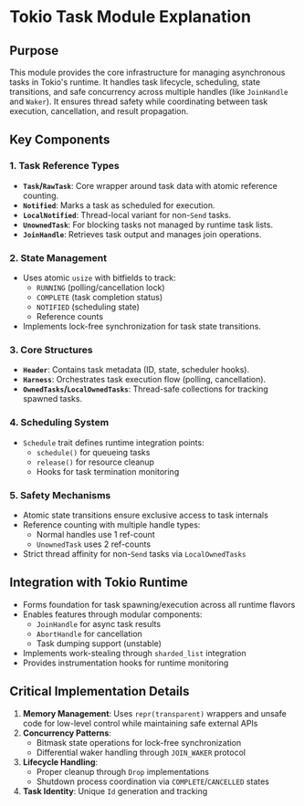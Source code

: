 # Tokio Task Module Explanation

## Purpose
This module provides the core infrastructure for managing asynchronous tasks in Tokio's runtime. It handles task lifecycle, scheduling, state transitions, and safe concurrency across multiple handles (like `JoinHandle` and `Waker`). It ensures thread safety while coordinating between task execution, cancellation, and result propagation.

## Key Components

### 1. Task Reference Types
- **`Task`/`RawTask`**: Core wrapper around task data with atomic reference counting.
- **`Notified`**: Marks a task as scheduled for execution.
- **`LocalNotified`**: Thread-local variant for non-`Send` tasks.
- **`UnownedTask`**: For blocking tasks not managed by runtime task lists.
- **`JoinHandle`**: Retrieves task output and manages join operations.

### 2. State Management
- Uses atomic `usize` with bitfields to track:
  - `RUNNING` (polling/cancellation lock)
  - `COMPLETE` (task completion status)
  - `NOTIFIED` (scheduling state)
  - Reference counts
- Implements lock-free synchronization for task state transitions.

### 3. Core Structures
- **`Header`**: Contains task metadata (ID, state, scheduler hooks).
- **`Harness`**: Orchestrates task execution flow (polling, cancellation).
- **`OwnedTasks`/`LocalOwnedTasks`**: Thread-safe collections for tracking spawned tasks.

### 4. Scheduling System
- `Schedule` trait defines runtime integration points:
  - `schedule()` for queueing tasks
  - `release()` for resource cleanup
  - Hooks for task termination monitoring

### 5. Safety Mechanisms
- Atomic state transitions ensure exclusive access to task internals
- Reference counting with multiple handle types:
  - Normal handles use 1 ref-count
  - `UnownedTask` uses 2 ref-counts
- Strict thread affinity for non-`Send` tasks via `LocalOwnedTasks`

## Integration with Tokio Runtime
- Forms foundation for task spawning/execution across all runtime flavors
- Enables features through modular components:
  - `JoinHandle` for async task results
  - `AbortHandle` for cancellation
  - Task dumping support (unstable)
- Implements work-stealing through `sharded_list` integration
- Provides instrumentation hooks for runtime monitoring

## Critical Implementation Details
1. **Memory Management**: Uses `repr(transparent)` wrappers and unsafe code for low-level control while maintaining safe external APIs
2. **Concurrency Patterns**: 
   - Bitmask state operations for lock-free synchronization
   - Differential waker handling through `JOIN_WAKER` protocol
3. **Lifecycle Handling**:
   - Proper cleanup through `Drop` implementations
   - Shutdown process coordination via `COMPLETE`/`CANCELLED` states
4. **Task Identity**: Unique `Id` generation and tracking
